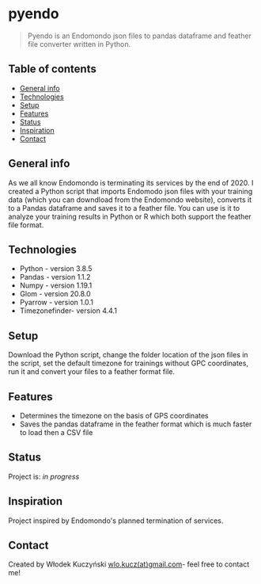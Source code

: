 # pyendo
> Pyendo is an Endomondo json files to pandas dataframe and feather file converter written in Python. 

## Table of contents
* [General info](#general-info)
* [Technologies](#technologies)
* [Setup](#setup)
* [Features](#features)
* [Status](#status)
* [Inspiration](#inspiration)
* [Contact](#contact)

## General info
As we all know Endomondo is terminating its services by the end of 2020. I created a Python script that imports Endomodo json files with your training data (which you can downdload from the Endomondo website), converts it to a Pandas dataframe and saves it to a feather file.
You can use is it to analyze your training results in Python or R which both support the feather file format.

## Technologies
* Python - version 3.8.5
* Pandas - version 1.1.2
* Numpy - version 1.19.1
* Glom - version 20.8.0
* Pyarrow - version 1.0.1
* Timezonefinder- version 4.4.1

## Setup
Download the Python script, change the folder location of the json files in the script, set the default timezone for trainings without GPC coordinates, run it and convert your files to a feather format file. 


## Features
* Determines the timezone on the basis of GPS coordinates
* Saves the pandas dataframe in the feather format which is much faster to load then a CSV file


## Status
Project is: _in progress_

## Inspiration
Project inspired by Endomondo's planned termination of services.

## Contact
Created by Włodek Kuczyński [wlo.kucz(at)gmail.com](mailto:wlo.kucz@gmail.com)- feel free to contact me!
